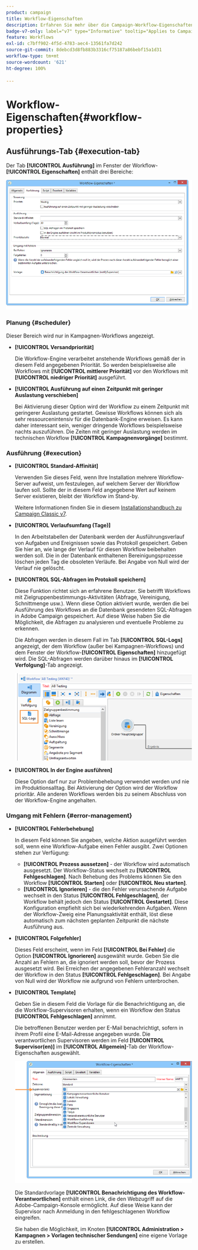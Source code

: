 ```yaml
---
product: campaign
title: Workflow-Eigenschaften
description: Erfahren Sie mehr über die Campaign-Workflow-Eigenschaften.
badge-v7-only: label="v7" type="Informative" tooltip="Applies to Campaign Classic v7 only"
feature: Workflows
exl-id: c7bff902-4f5d-4783-aec4-13561fa7d242
source-git-commit: 8debcd3d8fb883b3316cf75187a86bebf15a1d31
workflow-type: tm+mt
source-wordcount: '621'
ht-degree: 100%

---
```


# Workflow-Eigenschaften{#workflow-properties}



## Ausführungs-Tab {#execution-tab}

Der Tab **[!UICONTROL Ausführung]** im Fenster der Workflow-**[!UICONTROL Eigenschaften]** enthält drei Bereiche:

![](assets/wf_execution_tab.png)

### Planung {#scheduler}

Dieser Bereich wird nur in Kampagnen-Workflows angezeigt.

* **[!UICONTROL Versandpriorität]**

   Die Workflow-Engine verarbeitet anstehende Workflows gemäß der in diesem Feld angegebenen Priorität. So werden beispielsweise alle Workflows mit **[!UICONTROL mittlerer Priorität]** vor den Workflows mit **[!UICONTROL niedriger Priorität]** ausgeführt.

* **[!UICONTROL Ausführung auf einen Zeitpunkt mit geringer Auslastung verschieben]**

   Bei Aktivierung dieser Option wird der Workflow zu einem Zeitpunkt mit geringerer Auslastung gestartet. Gewisse Workflows können sich als sehr ressourcenintensiv für die Datenbank-Engine erweisen. Es kann daher interessant sein, weniger dringende Workflows beispielsweise nachts auszuführen. Die Zeiten mit geringer Auslastung werden im technischen Workflow **[!UICONTROL Kampagnenvorgänge]** bestimmt.

### Ausführung {#execution}

* **[!UICONTROL Standard-Affinität]**

   Verwenden Sie dieses Feld, wenn Ihre Installation mehrere Workflow-Server aufweist, um festzulegen, auf welchem Server der Workflow laufen soll. Sollte der in diesem Feld angegebene Wert auf keinem Server existieren, bleibt der Workflow im Stand-by.

   Weitere Informationen finden Sie in diesem [Installationshandbuch zu Campaign Classic v7](../../installation/using/configuring-campaign-server.md#high-availability-workflows-and-affinities).

* **[!UICONTROL Verlaufsumfang (Tage)]**

   In den Arbeitstabellen der Datenbank werden der Ausführungsverlauf von Aufgaben und Ereignissen sowie das Protokoll gespeichert. Geben Sie hier an, wie lange der Verlauf für diesen Workflow beibehalten werden soll. Die in der Datenbank enthaltenen Bereinigungsprozesse löschen jeden Tag die obsoleten Verläufe. Bei Angabe von Null wird der Verlauf nie gelöscht.

* **[!UICONTROL SQL-Abfragen im Protokoll speichern]**

   Diese Funktion richtet sich an erfahrene Benutzer. Sie betrifft Workflows mit Zielgruppenbestimmungs-Aktivitäten (Abfrage, Vereinigung, Schnittmenge usw.). Wenn diese Option aktiviert wurde, werden die bei Ausführung des Workflows an die Datenbank gesendeten SQL-Abfragen in Adobe Campaign gespeichert. Auf diese Weise haben Sie die Möglichkeit, die Abfragen zu analysieren und eventuelle Probleme zu erkennen.

   Die Abfragen werden in diesem Fall im Tab **[!UICONTROL SQL-Logs]** angezeigt, der dem Workflow (außer bei Kampagnen-Workflows) und dem Fenster der Workflow-**[!UICONTROL Eigenschaften]** hinzugefügt wird. Die SQL-Abfragen werden darüber hinaus im **[!UICONTROL Verfolgung]**-Tab angezeigt.

   ![](assets/wf_tab_log_sql.png)

* **[!UICONTROL In der Engine ausführen]**

   Diese Option darf nur zur Problembehebung verwendet werden und nie im Produktionsalltag. Bei Aktivierung der Option wird der Workflow prioritär. Alle anderen Workflows werden bis zu seinem Abschluss von der Workflow-Engine angehalten.

### Umgang mit Fehlern       {#error-management}

* **[!UICONTROL Fehlerbehebung]**

   In diesem Feld können Sie angeben, welche Aktion ausgeführt werden soll, wenn eine Workflow-Aufgabe einen Fehler ausgibt. Zwei Optionen stehen zur Verfügung:

   * **[!UICONTROL Prozess aussetzen]** - der Workflow wird automatisch ausgesetzt. Der Workflow-Status wechselt zu **[!UICONTROL Fehlgeschlagen]**. Nach Behebung des Problems können Sie den Workflow **[!UICONTROL Starten]** oder **[!UICONTROL Neu starten]**.
   * **[!UICONTROL Ignorieren]** - die den Fehler verursachende Aufgabe wechselt in den Status **[!UICONTROL Fehlgeschlagen]**, der Workflow behält jedoch den Status **[!UICONTROL Gestartet]**. Diese Konfiguration empfiehlt sich bei wiederkehrenden Aufgaben. Wenn der Workflow-Zweig eine Planungsaktivität enthält, löst diese automatisch zum nächsten geplanten Zeitpunkt die nächste Ausführung aus.

* **[!UICONTROL Folgefehler]**

   Dieses Feld erscheint, wenn im Feld **[!UICONTROL Bei Fehler]** die Option **[!UICONTROL Ignorieren]** ausgewählt wurde. Geben Sie die Anzahl an Fehlern an, die ignoriert werden soll, bevor der Prozess ausgesetzt wird. Bei Erreichen der angegebenen Fehleranzahl wechselt der Workflow in den Status **[!UICONTROL Fehlgeschlagen]**. Bei Angabe von Null wird der Workflow nie aufgrund von Fehlern unterbrochen.

* **[!UICONTROL Template]**

   Geben Sie in diesem Feld die Vorlage für die Benachrichtigung an, die die Workflow-Supervisoren erhalten, wenn ein Workflow den Status **[!UICONTROL Fehlgeschlagen]** annimmt.

   Die betroffenen Benutzer werden per E-Mail benachrichtigt, sofern in ihrem Profil eine E-Mail-Adresse angegeben wurde. Die verantwortlichen Supervisoren werden im Feld **[!UICONTROL Supervisor(en)]** im **[!UICONTROL Allgemein]**-Tab der Workflow-Eigenschaften ausgewählt.

   ![](assets/wf-properties_select-supervisors.png)

   Die Standardvorlage **[!UICONTROL Benachrichtigung des Workflow-Verantwortlichen]** enthält einen Link, die den Webzugriff auf die Adobe-Campaign-Konsole ermöglicht. Auf diese Weise kann der Supervisor nach Anmeldung in den fehlgeschlagenen Workflow eingreifen.

   Sie haben die Möglichkeit, im Knoten **[!UICONTROL Administration > Kampagnen > Vorlagen technischer Sendungen]** eine eigene Vorlage zu erstellen.
